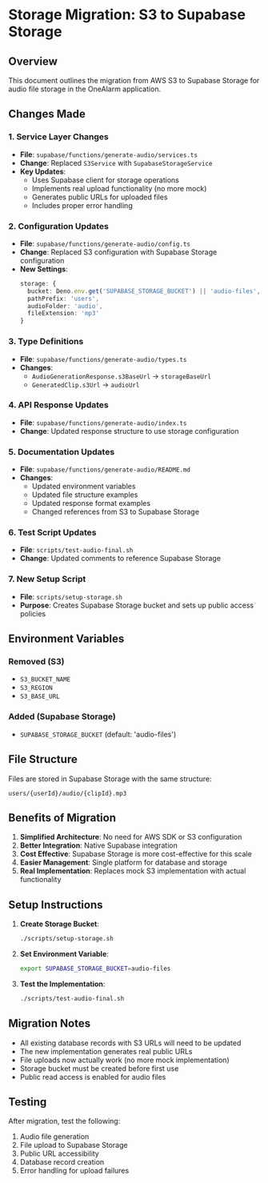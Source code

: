 # Storage Migration: S3 to Supabase Storage

## Overview
This document outlines the migration from AWS S3 to Supabase Storage for audio file storage in the OneAlarm application.

## Changes Made

### 1. Service Layer Changes
- **File**: `supabase/functions/generate-audio/services.ts`
- **Change**: Replaced `S3Service` with `SupabaseStorageService`
- **Key Updates**:
  - Uses Supabase client for storage operations
  - Implements real upload functionality (no more mock)
  - Generates public URLs for uploaded files
  - Includes proper error handling

### 2. Configuration Updates
- **File**: `supabase/functions/generate-audio/config.ts`
- **Change**: Replaced S3 configuration with Supabase Storage configuration
- **New Settings**:
  ```typescript
  storage: {
    bucket: Deno.env.get('SUPABASE_STORAGE_BUCKET') || 'audio-files',
    pathPrefix: 'users',
    audioFolder: 'audio',
    fileExtension: 'mp3'
  }
  ```

### 3. Type Definitions
- **File**: `supabase/functions/generate-audio/types.ts`
- **Changes**:
  - `AudioGenerationResponse.s3BaseUrl` → `storageBaseUrl`
  - `GeneratedClip.s3Url` → `audioUrl`

### 4. API Response Updates
- **File**: `supabase/functions/generate-audio/index.ts`
- **Change**: Updated response structure to use storage configuration

### 5. Documentation Updates
- **File**: `supabase/functions/generate-audio/README.md`
- **Changes**:
  - Updated environment variables
  - Updated file structure examples
  - Updated response format examples
  - Changed references from S3 to Supabase Storage

### 6. Test Script Updates
- **File**: `scripts/test-audio-final.sh`
- **Change**: Updated comments to reference Supabase Storage

### 7. New Setup Script
- **File**: `scripts/setup-storage.sh`
- **Purpose**: Creates Supabase Storage bucket and sets up public access policies

## Environment Variables

### Removed (S3)
- `S3_BUCKET_NAME`
- `S3_REGION`
- `S3_BASE_URL`

### Added (Supabase Storage)
- `SUPABASE_STORAGE_BUCKET` (default: 'audio-files')

## File Structure
Files are stored in Supabase Storage with the same structure:
```
users/{userId}/audio/{clipId}.mp3
```

## Benefits of Migration

1. **Simplified Architecture**: No need for AWS SDK or S3 configuration
2. **Better Integration**: Native Supabase integration
3. **Cost Effective**: Supabase Storage is more cost-effective for this scale
4. **Easier Management**: Single platform for database and storage
5. **Real Implementation**: Replaces mock S3 implementation with actual functionality

## Setup Instructions

1. **Create Storage Bucket**:
   ```bash
   ./scripts/setup-storage.sh
   ```

2. **Set Environment Variable**:
   ```bash
   export SUPABASE_STORAGE_BUCKET=audio-files
   ```

3. **Test the Implementation**:
   ```bash
   ./scripts/test-audio-final.sh
   ```

## Migration Notes

- All existing database records with S3 URLs will need to be updated
- The new implementation generates real public URLs
- File uploads now actually work (no more mock implementation)
- Storage bucket must be created before first use
- Public read access is enabled for audio files

## Testing

After migration, test the following:
1. Audio file generation
2. File upload to Supabase Storage
3. Public URL accessibility
4. Database record creation
5. Error handling for upload failures 